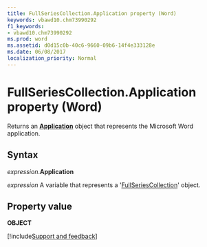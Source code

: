 ```yaml
---
title: FullSeriesCollection.Application property (Word)
keywords: vbawd10.chm73990292
f1_keywords:
- vbawd10.chm73990292
ms.prod: word
ms.assetid: d0d15c0b-40c6-9660-09b6-14f4e333128e
ms.date: 06/08/2017
localization_priority: Normal
---
```



# FullSeriesCollection.Application property (Word)

Returns an  **[Application](Word.Application.md)** object that represents the Microsoft Word application.


## Syntax

_expression_.**Application**

_expression_ A variable that represents a '[FullSeriesCollection](Word.fullseriescollection.md)' object.


## Property value

 **OBJECT**


[!include[Support and feedback](~/includes/feedback-boilerplate.md)]